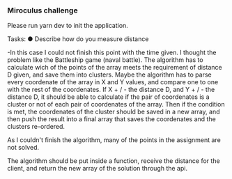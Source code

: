 ### Miroculus challenge

Please run yarn dev to init the application.

Tasks:
● Describe how do you measure distance

-In this case I could not finish this point with the time given.
I thought the problem like the Battleship game (naval battle). The algorithm has to calculate wich of the points of the array meets the requirement of distance D given, and save them into clusters.
Maybe the algorithm has to parse every coordenate of the array in X and Y values, and compare one to one with the rest of the coordenates. If X + / - the distance D, and Y + / - the distance D, it should be able to calculate if the pair of coordenates is a cluster or not of each pair of coordenates of the array.
Then if the condition is met, the coordenates of the cluster should be saved in a new array, and then push the result into a final array that saves the coordenates and the clusters re-ordered.

As I couldn't finish the algorithm, many of the points in the assignment are not solved.

The algorithm should be put inside a function, receive the distance for the client, and return the new array of the solution through the api.
